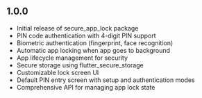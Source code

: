 ## 1.0.0

* Initial release of secure_app_lock package
* PIN code authentication with 4-digit PIN support
* Biometric authentication (fingerprint, face recognition)
* Automatic app locking when app goes to background
* App lifecycle management for security
* Secure storage using flutter_secure_storage
* Customizable lock screen UI
* Default PIN entry screen with setup and authentication modes
* Comprehensive API for managing app lock state
